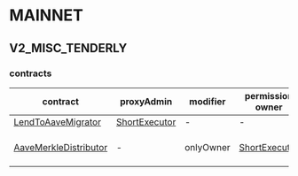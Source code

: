 # MAINNET 
## V2_MISC_TENDERLY 
### contracts
| contract |proxyAdmin |modifier |permission owner |functions |
|----------|----------|----------|----------|----------|
|  [LendToAaveMigrator](https://etherscan.io/address/0x317625234562B1526Ea2FaC4030Ea499C5291de4) |  [ShortExecutor](https://etherscan.io/address/0xEE56e2B3D491590B5b31738cC34d5232F378a8D5) |  - |  - |  - | |--------|--------|--------|--------|--------|
|  [AaveMerkleDistributor](https://etherscan.io/address/0x317625234562B1526Ea2FaC4030Ea499C5291de4) |  - |  onlyOwner |  [ShortExecutor](https://etherscan.io/address/0xEE56e2B3D491590B5b31738cC34d5232F378a8D5) |  addDistributions, emergencyTokenTransfer, emergencyEtherTransfer | |--------|--------|--------|--------|--------|

